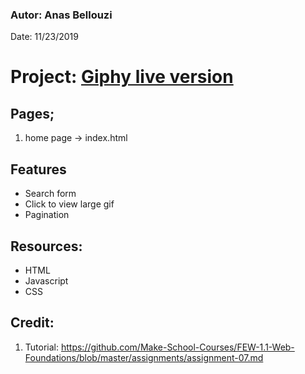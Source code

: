 ### Autor: Anas Bellouzi
Date: 11/23/2019

# Project: [Giphy live version](https://anbellouzi.github.io/giphy/)

## Pages;
  1. home page -> index.html

## Features
  - Search form
  - Click to view large gif
  - Pagination

## Resources:
  - HTML
  - Javascript
  - CSS

## Credit:
  1. Tutorial: https://github.com/Make-School-Courses/FEW-1.1-Web-Foundations/blob/master/assignments/assignment-07.md
